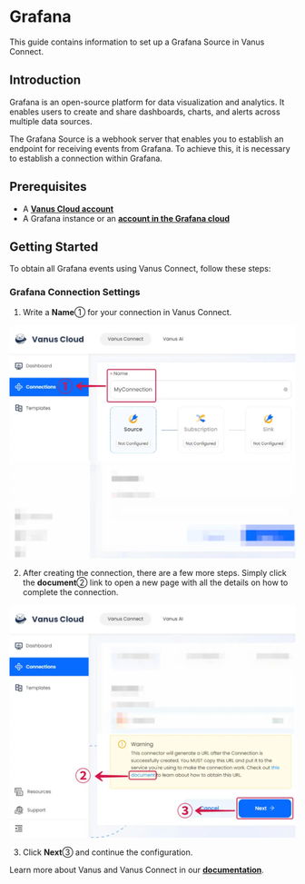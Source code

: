 # Grafana

This guide contains information to set up a Grafana Source in Vanus Connect.

## Introduction

Grafana is an open-source platform for data visualization and analytics. It enables users to create and share dashboards, charts, and alerts across multiple data sources.

The Grafana Source is a webhook server that enables you to establish an endpoint for receiving events from Grafana. To achieve this, it is necessary to establish a connection within Grafana.

## Prerequisites

- A [**Vanus Cloud account**](https://cloud.vanus.ai)
- A Grafana instance or an [**account in the Grafana cloud**](https://grafana.com/)

## Getting Started

To obtain all Grafana events using Vanus Connect, follow these steps:

### Grafana Connection Settings

1. Write a **Name**① for your connection in Vanus Connect.

![](images/grafana-source-1.webp)

2. After creating the connection, there are a few more steps. Simply click the **document**② link to open a new page with all the details on how to complete the connection.

![](images/grafana-source-2.webp)

3. Click **Next**③ and continue the configuration.

Learn more about Vanus and Vanus Connect in our [**documentation**](https://docs.vanus.ai).
